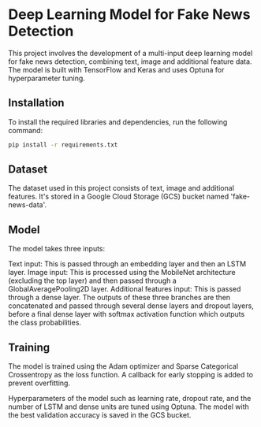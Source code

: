 # Deep Learning Model for Fake News Detection

This project involves the development of a multi-input deep learning model for fake news detection, combining text, image and additional feature data. The model is built with TensorFlow and Keras and uses Optuna for hyperparameter tuning.

## Installation

To install the required libraries and dependencies, run the following command:

```bash
pip install -r requirements.txt
```

## Dataset

The dataset used in this project consists of text, image and additional features. It's stored in a Google Cloud Storage (GCS) bucket named 'fake-news-data'.

## Model

The model takes three inputs:

Text input: This is passed through an embedding layer and then an LSTM layer.
Image input: This is processed using the MobileNet architecture (excluding the top layer) and then passed through a GlobalAveragePooling2D layer.
Additional features input: This is passed through a dense layer.
The outputs of these three branches are then concatenated and passed through several dense layers and dropout layers, before a final dense layer with softmax activation function which outputs the class probabilities.

## Training

The model is trained using the Adam optimizer and Sparse Categorical Crossentropy as the loss function. A callback for early stopping is added to prevent overfitting.

Hyperparameters of the model such as learning rate, dropout rate, and the number of LSTM and dense units are tuned using Optuna. The model with the best validation accuracy is saved in the GCS bucket.
